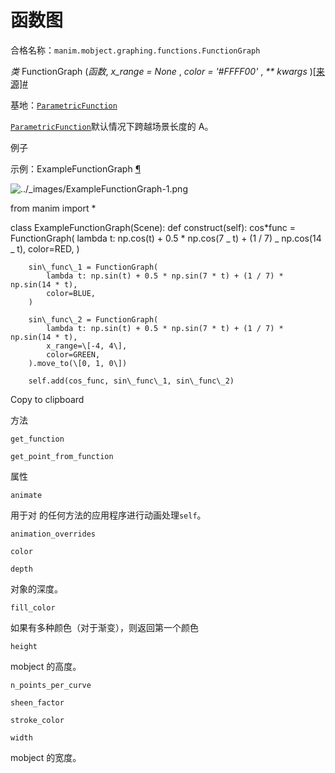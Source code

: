 # 函数图

合格名称：`manim.mobject.graphing.functions.FunctionGraph`

_类_ FunctionGraph (_函数_, _x_range = None_ , _color = '#FFFF00'_ , _\*\* kwargs_ )[\[来源\]](../_modules/manim/mobject/graphing/functions.html#FunctionGraph)[#](#manim.mobject.graphing.functions.FunctionGraph "此定义的固定链接")

基地：[`ParametricFunction`](manim.mobject.graphing.functions.ParametricFunction.html#manim.mobject.graphing.functions.ParametricFunction "manim.mobject.graphing.functions.ParametricFunction")

[`ParametricFunction`](manim.mobject.graphing.functions.ParametricFunction.html#manim.mobject.graphing.functions.ParametricFunction "manim.mobject.graphing.functions.ParametricFunction")默认情况下跨越场景长度的 A。

例子

示例：ExampleFunctionGraph [¶](#examplefunctiongraph)

![../_images/ExampleFunctionGraph-1.png](../_images/ExampleFunctionGraph-1.png)

from manim import \*

class ExampleFunctionGraph(Scene):
def construct(self):
cos*func = FunctionGraph(
lambda t: np.cos(t) + 0.5 * np.cos(7 _ t) + (1 / 7) _ np.cos(14 \_ t),
color=RED,
)

        sin\_func\_1 = FunctionGraph(
            lambda t: np.sin(t) + 0.5 * np.sin(7 * t) + (1 / 7) * np.sin(14 * t),
            color=BLUE,
        )

        sin\_func\_2 = FunctionGraph(
            lambda t: np.sin(t) + 0.5 * np.sin(7 * t) + (1 / 7) * np.sin(14 * t),
            x_range=\[-4, 4\],
            color=GREEN,
        ).move_to(\[0, 1, 0\])

        self.add(cos_func, sin\_func\_1, sin\_func\_2)

Copy to clipboard

方法

`get_function`

`get_point_from_function`

属性

`animate`

用于对 的任何方法的应用程序进行动画处理`self`。

`animation_overrides`

`color`

`depth`

对象的深度。

`fill_color`

如果有多种颜色（对于渐变），则返回第一个颜色

`height`

mobject 的高度。

`n_points_per_curve`

`sheen_factor`

`stroke_color`

`width`

mobject 的宽度。

